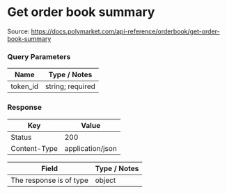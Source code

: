 # Get order book summary
Source: https://docs.polymarket.com/api-reference/orderbook/get-order-book-summary



### Query Parameters

| Name | Type / Notes |
| --- | --- |
| token_id | string; required |

### Response

| Key | Value |
| --- | --- |
| Status | 200 |
| Content-Type | application/json |

| Field | Type / Notes |
| --- | --- |
| The response is of type | object |
